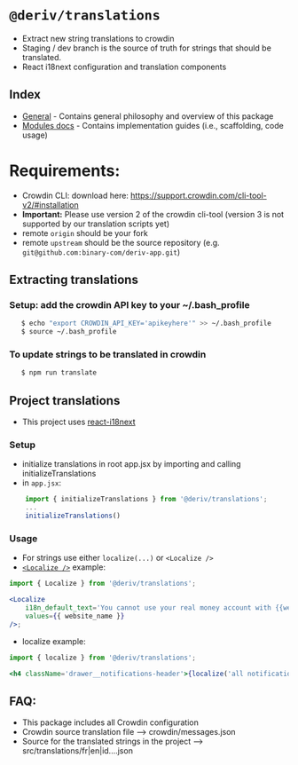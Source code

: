 # `@deriv/translations`

>

-   Extract new string translations to crowdin
-   Staging / dev branch is the source of truth for strings that should be translated.
-   React i18next configuration and translation components
    >

## Index

-   [General](docs/README.md) - Contains general philosophy and overview of this package
-   [Modules docs](docs/Modules/README.md) - Contains implementation guides (i.e., scaffolding, code usage)

# Requirements:

-   Crowdin CLI: download here: https://support.crowdin.com/cli-tool-v2/#installation
-   **Important:** Please use version 2 of the crowdin cli-tool (version 3 is not supported by our translation scripts yet)
-   remote `origin` should be your fork
-   remote `upstream` should be the source repository (e.g. `git@github.com:binary-com/deriv-app.git`)

## Extracting translations

### Setup: add the crowdin API key to your ~/.bash_profile

```sh
   $ echo "export CROWDIN_API_KEY='apikeyhere'" >> ~/.bash_profile
   $ source ~/.bash_profile
```

### To update strings to be translated in crowdin

```sh
   $ npm run translate
```

## Project translations

-   This project uses [react-i18next](https://react.i18next.com)

### Setup

-   initialize translations in root app.jsx by importing and calling initializeTranslations
-   in `app.jsx`:

```jsx
    import { initializeTranslations } from '@deriv/translations';
    ...
    initializeTranslations()
```

### Usage

-   For strings use either `localize(...)` or `<Localize />`
-   [`<Localize />`](https://react.i18next.com/latest/trans-component) example:

```jsx
import { Localize } from '@deriv/translations';

<Localize
    i18n_default_text='You cannot use your real money account with {{website_name}} at this time.'
    values={{ website_name }}
/>;
```

-   localize example:

```jsx
import { localize } from '@deriv/translations';

<h4 className='drawer__notifications-header'>{localize('all notifications')}</h4>;
```

>

## FAQ:

-   This package includes all Crowdin configuration
-   Crowdin source translation file --> crowdin/messages.json
-   Source for the translated strings in the project --> src/translations/fr|en|id....json
